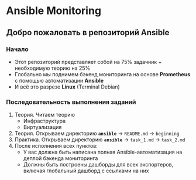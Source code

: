 # Ansible Monitoring

## Добро пожаловать в репозиторий Ansible

### Начало
- Этот репозиторий представляет собой на 75% задачник + необходимую теорию на 25%
- Глобально мы поднимем бэкенд мониторинга на основе **Prometheus** с помощью автоматизации **Ansible**
- И всё это разрезе **Linux** (Terminal Debian)

### Последовательность выполнения заданий
  1. Теория. Читаем теорию
     - Инфраструктура
     - Виртуализация
  2. Теория. Открываем директорию
     **`ansible`** → `README.md` → `beginning`
  3. Практика. Открываем директорию
     **`ansible`** → `task_1.md` → `task_2.md`
  4. После исполнения всех пунктов:
      - У вас должна быть написана полная Ansible-автоматизация на деплой бэкенда мониторинга
      - Должны быть построены дашборды для всех экспортеров, включая глобальный дашборд с ссылками на них
